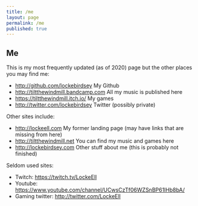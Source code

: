```yaml
---
title: /me
layout: page
permalink: /me
published: true
---
```

## Me

This is my most frequently updated (as of 2020) page but the other places you may find me:
- <http://github.com/lockebirdsey> My Github
- <http://tiltthewindmill.bandcamp.com> All my music is published here
- <https://tiltthewindmill.itch.io/> My games
- <http://twitter.com/lockebirdsey> Twitter (possibly private)

Other sites include:
- <http://lockeell.com>  My former landing page (may have links that are missing from here)
- <http://tiltthewindmill.net> You can find my music and games here
- <http://lockebirdsey.com> Other stuff about me (this is probably not finished)


Seldom used sites:

- Twitch: <https://twitch.tv/LockeEll>
- Youtube: <https://www.youtube.com/channel/UCwsCzTf06WZSnBP61lHb8bA/>
- Gaming twitter: <http://twitter.com/LockeEll>